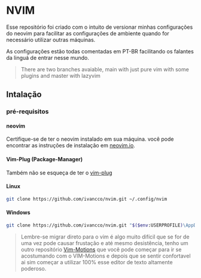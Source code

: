 # NVIM 

Esse repositório foi criado com o intuito de versionar minhas configurações do
neovim para facilitar as configurações de ambiente quando for necessário
utilizar outras máquinas. 

As configurações estão todas comentadas em PT-BR facilitando os falantes da
linguá de entrar nesse mundo.

> There are two branches avaiable, main with just pure vim with some plugins and master with lazyvim


## Intalação 

### pré-requisitos

#### neovim

Certifique-se de ter o neovim instalado em sua máquina. você pode encontrar as instruções de instalação em [neovim.io](https://neovim.io/).

#### Vim-Plug (Package-Manager) 

Também não se esqueça de ter o [vim-plug](https://github.com/junegunn/vim-plug)

#### Linux 
```bash
git clone https://github.com/ivancco/nvim.git ~/.config/nvim
```

#### Windows 
```bash
git clone https://github.com/ivancco/nvim.git "$($env:USERPROFILE)\AppData\Local\nvim"
```


> Lembre-se migrar direto para o vim é algo muito difícil que se for de uma vez
> pode causar frustação e até mesmo desistência, tenho um outro repositório
> [Vim-Motions](https://github.com/IvanCCO/Vim-Motions-IDE)
> que você pode começar para ir se acostumando com o VIM-Motions e depois que
> se sentir confortavel ai sim começar a utilizar 100% esse editor de texto
> altamente poderoso.
